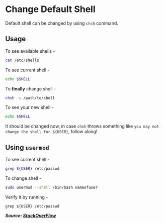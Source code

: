 # Change Default Shell

Default shell can be changed by using `chsh` command.

## Usage

To see available shells -

```bash
cat /etc/shells
```

To see current shell -

```bash
echo $SHELL
```

To **finally** change shell -

```bash
chsh -s /path/to/shell
```

To see your new shell -

```bash
echo $SHELL
```

It should be changed now, in case `chsh` throws something like `you may not change the shell for ${USER}`, follow along!

## Using `usermod`

To see current shell -

```bash
grep ${USER} /etc/passwd
```

To change shell -

```bash
sudo usermod --shell /bin/bash nameofuser
```

Verify it by running -

```
grep ${USER} /etc/passwd
```

**_Source: [StackOverFlow](https://unix.stackexchange.com/a/558971)_**
